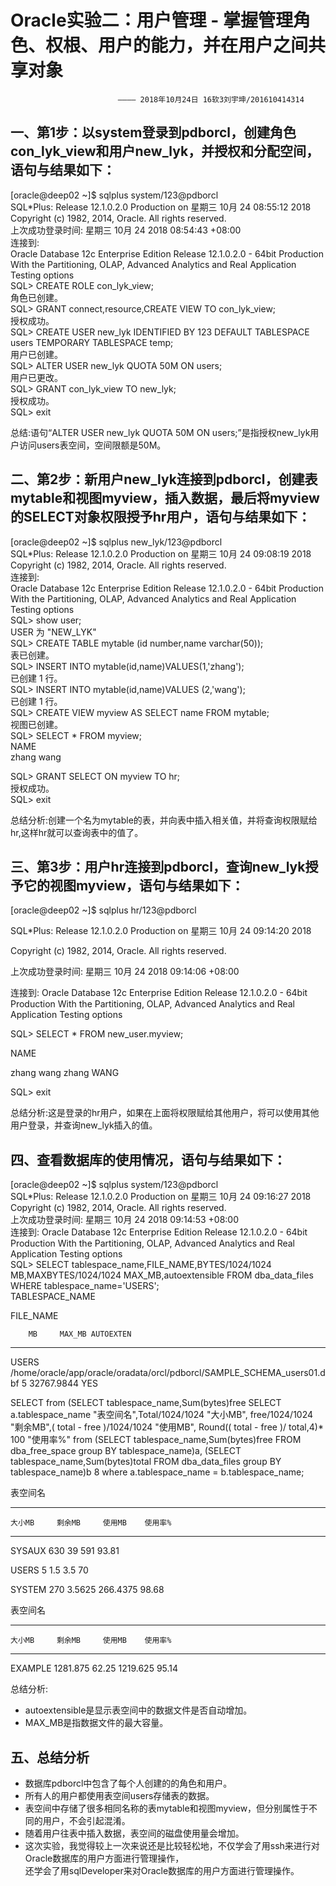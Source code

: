 **Oracle实验二：用户管理 - 掌握管理角色、权根、用户的能力，并在用户之间共享对象**  
========
                            ———— 2018年10月24日 16软3刘宇坤/201610414314  
一、第1步：以system登录到pdborcl，创建角色con_lyk_view和用户new_lyk，并授权和分配空间，语句与结果如下：
-------

[oracle@deep02 ~]$ sqlplus system/123@pdborcl  
SQL*Plus: Release 12.1.0.2.0 Production on 星期三 10月 24 08:55:12 2018  
Copyright (c) 1982, 2014, Oracle.  All rights reserved.  
上次成功登录时间: 星期三 10月 24 2018 08:54:43 +08:00  
连接到:  
Oracle Database 12c Enterprise Edition Release 12.1.0.2.0 - 64bit Production  
With the Partitioning, OLAP, Advanced Analytics and Real Application Testing options  
SQL> CREATE ROLE con_lyk_view;  
角色已创建。  
SQL> GRANT connect,resource,CREATE VIEW TO con_lyk_view;  
授权成功。  
SQL> CREATE USER new_lyk IDENTIFIED BY 123 DEFAULT TABLESPACE users TEMPORARY TABLESPACE temp;  
用户已创建。  
SQL> ALTER USER new_lyk QUOTA 50M ON users;  
用户已更改。  
SQL> GRANT con_lyk_view TO new_lyk;  
授权成功。  
SQL> exit    

总结:语句“ALTER USER new_lyk QUOTA 50M ON users;”是指授权new_lyk用户访问users表空间，空间限额是50M。

二、第2步：新用户new_lyk连接到pdborcl，创建表mytable和视图myview，插入数据，最后将myview的SELECT对象权限授予hr用户，语句与结果如下： 
---------

[oracle@deep02 ~]$ sqlplus new_lyk/123@pdborcl  
SQL*Plus: Release 12.1.0.2.0 Production on 星期三 10月 24 09:08:19 2018  
Copyright (c) 1982, 2014, Oracle.  All rights reserved.  
连接到:  
Oracle Database 12c Enterprise Edition Release 12.1.0.2.0 - 64bit Production  
With the Partitioning, OLAP, Advanced Analytics and Real Application Testing options  
SQL> show user;  
USER 为 "NEW_LYK"  
SQL> CREATE TABLE mytable (id number,name varchar(50));  
表已创建。  
SQL> INSERT INTO mytable(id,name)VALUES(1,'zhang');  
已创建 1 行。  
SQL> INSERT INTO mytable(id,name)VALUES (2,'wang');  
已创建 1 行。  
SQL> CREATE VIEW myview AS SELECT name FROM mytable;  
视图已创建。  
SQL> SELECT * FROM myview;  
NAME  
zhang
wang

SQL> GRANT SELECT ON myview TO hr;  
授权成功。  
SQL> exit    

总结分析:创建一个名为mytable的表，并向表中插入相关值，并将查询权限赋给hr,这样hr就可以查询表中的值了。

三、第3步：用户hr连接到pdborcl，查询new_lyk授予它的视图myview，语句与结果如下：    
---------
[oracle@deep02 ~]$ sqlplus hr/123@pdborcl

SQL*Plus: Release 12.1.0.2.0 Production on 星期三 10月 24 09:14:20 2018

Copyright (c) 1982, 2014, Oracle.  All rights reserved.

上次成功登录时间: 星期三 10月 24 2018 09:14:06 +08:00

连接到:
Oracle Database 12c Enterprise Edition Release 12.1.0.2.0 - 64bit Production
With the Partitioning, OLAP, Advanced Analytics and Real Application Testing options

SQL> SELECT * FROM new_user.myview;

NAME  

zhang
wang
zhang
WANG

SQL> exit

总结分析:这是登录的hr用户，如果在上面将权限赋给其他用户，将可以使用其他用户登录，并查询new_lyk插入的值。

四、查看数据库的使用情况，语句与结果如下：  
--------

[oracle@deep02 ~]$ sqlplus system/123@pdborcl  
SQL*Plus: Release 12.1.0.2.0 Production on 星期三 10月 24 09:16:27 2018  
Copyright (c) 1982, 2014, Oracle.  All rights reserved.  
上次成功登录时间: 星期三 10月 24 2018 09:14:53 +08:00  
连接到:
Oracle Database 12c Enterprise Edition Release 12.1.0.2.0 - 64bit Production
With the Partitioning, OLAP, Advanced Analytics and Real Application Testing options  
SQL> SELECT tablespace_name,FILE_NAME,BYTES/1024/1024 MB,MAXBYTES/1024/1024 MAX_MB,autoextensible FROM dba_data_files  WHERE  tablespace_name='USERS';  
TABLESPACE_NAME

FILE_NAME

        MB     MAX_MB AUTOEXTEN
---------- ---------- ---------
USERS
/home/oracle/app/oracle/oradata/orcl/pdborcl/SAMPLE_SCHEMA_users01.dbf
         5 32767.9844 YES


SELECT from (SELECT tablespace_name,Sum(bytes)free
SELECT a.tablespace_name "表空间名",Total/1024/1024 "大小MB",
 free/1024/1024 "剩余MB",( total - free )/1024/1024 "使用MB",
 Round(( total - free )/ total,4)* 100 "使用率%"
 from (SELECT tablespace_name,Sum(bytes)free
        FROM   dba_free_space group  BY tablespace_name)a,
       (SELECT tablespace_name,Sum(bytes)total FROM dba_data_files
        group  BY tablespace_name)b
  8   where  a.tablespace_name = b.tablespace_name;

表空间名
---------- ----------------------------------- ---------------------------------
    大小MB     剩余MB     使用MB    使用率%
---------- ---------- ---------- ----------
SYSAUX
       630         39        591      93.81

USERS
         5        1.5        3.5         70

SYSTEM
       270     3.5625   266.4375      98.68


表空间名
---------- -------------------------------- ------------------------------------
    大小MB     剩余MB     使用MB    使用率%
---------- ---------- ---------- ----------
EXAMPLE
  1281.875      62.25   1219.625      95.14  
  
  
总结分析:
- autoextensible是显示表空间中的数据文件是否自动增加。  
- MAX_MB是指数据文件的最大容量。  

五、总结分析
--------
- 数据库pdborcl中包含了每个人创建的的角色和用户。  
- 所有人的用户都使用表空间users存储表的数据。  
- 表空间中存储了很多相同名称的表mytable和视图myview，但分别属性于不同的用户，不会引起混淆。  
- 随着用户往表中插入数据，表空间的磁盘使用量会增加。  
- 这次实验，我觉得较上一次来说还是比较轻松地，不仅学会了用ssh来进行对Oracle数据库的用户方面进行管理操作，  
  还学会了用sqlDeveloper来对Oracle数据库的用户方面进行管理操作。




